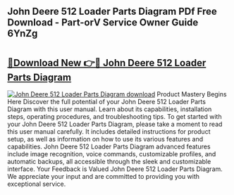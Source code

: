 ## John Deere 512 Loader Parts Diagram PDf Free Download - Part-orV Service Owner Guide 6YnZg

# <h2><a href="http://dficmx.blite.top/?on=John+Deere+512+Loader+Parts+Diagram">🔗Download New 👉🔴 John Deere 512 Loader Parts Diagram</a></h2>

[![John Deere 512 Loader Parts Diagram download](https://i.imgur.com/lujVjoI.png)](http://dficmx.blite.top/?on=John+Deere+512+Loader+Parts+Diagram)
Product Mastery Begins Here Discover the full potential of your John Deere 512 Loader Parts Diagram with this user manual. Learn about its capabilities, installation steps, operating procedures, and troubleshooting tips. To get started with your John Deere 512 Loader Parts Diagram, please take a moment to read this user manual carefully. It includes detailed instructions for product setup, as well as information on how to use its various features and capabilities. John Deere 512 Loader Parts Diagram advanced features include image recognition, voice commands, customizable profiles, and automatic backups, all accessible through the sleek and customizable interface. Your Feedback is Valued John Deere 512 Loader Parts Diagram. We appreciate your input and are committed to providing you with exceptional service.
